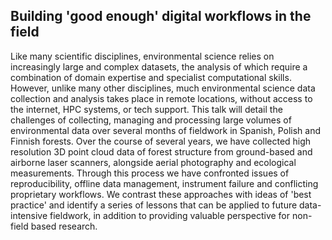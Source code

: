 ## Building 'good enough' digital workflows in the field

Like many scientific disciplines, environmental science relies on increasingly large and complex datasets, the analysis of which require a combination of domain expertise and specialist computational skills. However, unlike many other disciplines, much environmental science data collection and analysis takes place in remote locations, without access to the internet, HPC systems, or tech support. This talk will detail the challenges of collecting, managing and processing large volumes of environmental data over several months of fieldwork in Spanish, Polish and Finnish forests. Over the course of several years, we have collected high resolution 3D point cloud data of forest structure from ground-based and airborne laser scanners, alongside aerial photography and ecological measurements. Through this process we have confronted issues of reproducibility, offline data management, instrument failure and conflicting proprietary workflows. We contrast these approaches with ideas of 'best practice' and identify a series of lessons that can be applied to future data-intensive fieldwork, in addition to providing valuable perspective for non-field based research.
